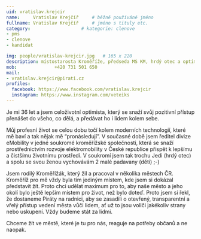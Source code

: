 ```yaml
---
uid: vratislav.krejcir
name:     Vratislav Krejčíř  	# běžně používáné jméno
fullname: Vratislav Krejčíř  	# jméno s tituly etc.
category:                   # kategorie: clenove
- pms
- clenove
- kandidat

img: people/vratislav-krejcir.jpg   # 165 x 220
description: místostarosta Kroměříže, předseda MS KM, hrdý otec a optimista # kratký popis, max 160 znaků
mob:			  +420 731 501 650
mail:
- vratislav.krejcir@pirati.cz
profiles:
  facebook: https://www.facebook.com/vratislav.krejcir
  instagram: https://www.instagram.com/veteiks
---
```


Je mi 36 let a jsem celoživotní optimista, který se snaží svůj pozitivní přístup přenášet do všeho, co dělá, a předávat ho i lidem kolem sebe.

Můj profesní život se celou dobu točí kolem moderních technologií, které mě baví a tak nějak mě “pronásledují”. V současné době jsem ředitel divize eMobility v jedné soukromé kroměřížské společnosti, která se snaží prostřednictvím rozvoje elektromobility v České republice přispět k lepšímu a čistšímu životnímu prostředí. V soukromí jsem tak trochu Jedi (hrdý otec) a spolu se svou ženou vychovávám 2 malé padavany (děti) ;-)

Jsem rodilý Kroměřížák, který žil a pracoval v několika městech ČR. Kroměříž pro mě vždy byla tím jediným místem, kde jsem si dokázal představit žít. Proto chci udělat maximum pro to, aby naše město a jeho okolí bylo ještě lepším místem pro život, než bylo doteď. Proto jsem si řekl, že dostaneme Piráty na radnici, aby se zasadili o otevřený, transparentní a vřelý přístup vedení města vůči lidem, ať už to jsou voliči jakékoliv strany nebo uskupení. Vždy budeme stát za lidmi.

Chceme žít ve městě, které je tu pro nás, reaguje na potřeby občanů a ne naopak.
